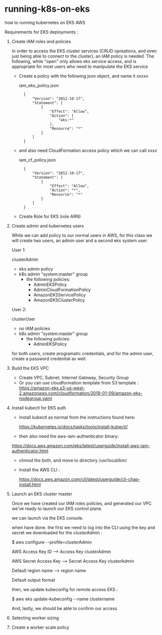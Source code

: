 # running-k8s-on-eks
how to running kubernetes on EKS AWS

Requirements for EKS deployments :


1. Create IAM roles and policies

    In order to access the EKS cluster services (CRUD opreations, and even just being able to connect to the cluster), an IAM policy is needed. The following, while "open" only allows eks service access, and is appropriate for most users who need to manipulate the EKS service

    - Create a policy with the following json object, and name it xxxxx

      iam_eks_policy.json

            {
                "Version": "2012-10-17",
                "Statement": [
                    {
                        "Effect": "Allow",
                        "Action": [
                            "eks:*"
                        ],
                        "Resource": "*"
                    }
                ]
            }

    - and also need CloudFormation access policy which we can call xxxx

      iam_cf_policy.json

            {
                "Version": "2012-10-17",
                "Statement": [
                    {
                        "Effect": "Allow",
                        "Action": "*",
                        "Resource": "*"
                    }
                ]
            }
    - Create Role for EKS (role ARN)           

2. Create admin and kubernetes users

   While we can add policy to our normal users in AWS, for this class we will create two users, an admin user and a second eks system user.

   User 1:

   clusterAdmin
   - eks admin policy
   - k8s admin "system:master" group
     - the following policies:
       - AdminEKSPolicy
       - AdminCloudFormationPolicy
       - AmazonEKSServicePolicy
       - AmazonEKSClusterPolicy

   User 2:

   clusterUser
   - no IAM policies
   - k8s admin "system:master" group
     - the following policies:
       - AdminEKSPolicy

   for both users, create programatic credentials, and for the admin user, create a password credential as well.

3. Build the EKS VPC

   - Create VPC, Subnet, Internet Gateway, Security Group
   - Or you can use cloudformation template from S3 template : https://amazon-eks.s3-us-west-2.amazonaws.com/cloudformation/2019-01-09/amazon-eks-nodegroup.yaml

4. Install kubectl for EKS auth
   
   - Install kubectl as normal from the instructions found here:
     
     https://kubernetes.io/docs/tasks/tools/install-kubectl/

   -  then also need the aws-iam-authenticator binary:
     
     https://docs.aws.amazon.com/eks/latest/userguide/install-aws-iam-authenticator.html

   -  chmod the both, and move to directory /usr/local/bin/

   - Install the AWS CLI :
     
     https://docs.aws.amazon.com/cli/latest/userguide/cli-chap-install.html


5. Launch an EKS cluster master

   Once we have created our IAM roles policies, and generated our VPC we've ready to launch our EKS control plane.

   we can launch via the EKS console.

   when have done. the first we need to log into the CLI using the key and secret we downloaded for the clusterAdmin :

   $ aws configure --profile=clusterAdmin

     AWS Access Key ID --> Access Key clusterAdmin

     AWS Secret Access Key -->  Secret Access Key clusterAdmin

     Default region name --> region name

     Default output format 

   then, we update kubeconfig for remote access EKS :

   $ aws eks update-kubeconfig --name clustername

   And, lastly, we should be able to confirm our access

6. Selecting worker sizing

7. Create a worker scale policy